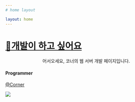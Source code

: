 ```yaml
---
# home layout

layout: home
---
```


# [🌱개발이 하고 싶어요](https://iu-corner.tistory.com)

<center>어서오세요, 코너의 웹 서버 개발 페이지입니다.</center>



#### Programmer

[@Corner](https://github.com/Eight-Corner)

<img src="https://images.unsplash.com/photo-1510915228340-29c85a43dcfe?ixid=MXwxMjA3fDB8MHxzZWFyY2h8MXx8cHJvZ3JhbW1lcnxlbnwwfHwwfA%3D%3D&ixlib=rb-1.2.1&auto=format&fit=crop&w=900&q=60" aligin="center">

